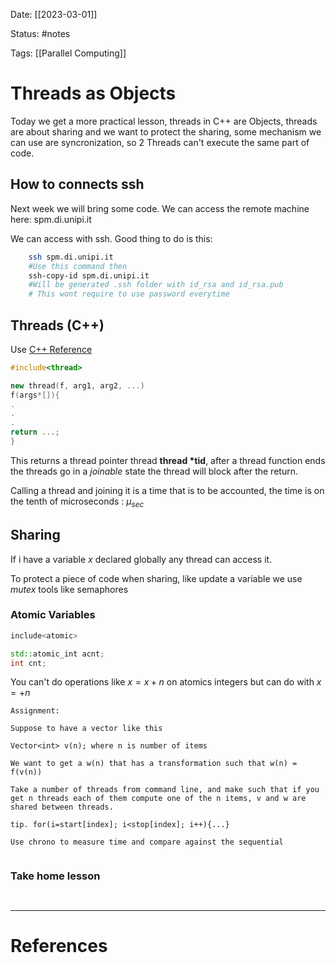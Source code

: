 Date: [[2023-03-01]]

Status: #notes

Tags: [[Parallel Computing]]

# Threads as Objects

Today we get a more practical lesson,  threads in C++ are Objects, threads are about sharing and we want to protect the sharing, some mechanism we can use are syncronization, so 2 Threads can't execute the same part of code.

## How to connects ssh

Next week we will bring some code.
We can access the remote machine here: spm.di.unipi.it

We can access with ssh. Good thing to do is this:

```bash
	ssh spm.di.unipi.it 
	#Use this command then
	ssh-copy-id spm.di.unipi.it
	#Will be generated .ssh folder with id_rsa and id_rsa.pub
	# This wont require to use password everytime
```

## Threads (C++)

Use [C++ Reference](https://en.cppreference.com/w/) 

```c++
#include<thread>

new thread(f, arg1, arg2, ...)
f(args*[]){
.
.
.
return ...;
}

```

This returns a thread pointer thread **thread \*tid**, after a thread function ends the threads go in a *joinable* state the thread will block after the return.

Calling a thread and joining it is a time that is to be accounted, the time is on the tenth of microseconds : $\mu_{sec}$ 

## Sharing

If i have a variable $x$ declared globally any thread can access it.

To protect a piece of code when sharing, like update a variable we use *mutex* tools like semaphores


### Atomic Variables

```c++
include<atomic>

std::atomic_int acnt;
int cnt;
```

You can't do operations like $x = x + n$ on atomics integers but can do with $x =+n$

``` ad-important 
Assignment:

Suppose to have a vector like this

Vector<int> v(n); where n is number of items

We want to get a w(n) that has a transformation such that w(n) = f(v(n))

Take a number of threads from command line, and make such that if you get n threads each of them compute one of the n items, v and w are shared between threads.

tip. for(i=start[index]; i<stop[index]; i++){...}

Use chrono to measure time and compare against the sequential


```







### Take home lesson

```ad-summary


```


---
# References

